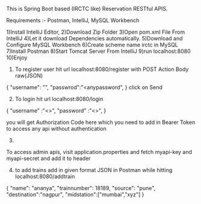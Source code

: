 This is Spring Boot based (IRCTC like) Reservation RESTful APIS.

Requirements :- Postman, IntelliJ, MySQL Workbench

1)Install IntelliJ Editor,
2)Download Zip Folder
3)Open pom.xml File From IntelliJ
4)Let it download Dependencies automatically.
5)Download and Configure MySQL Workbench
6)Create scheme name irctc in MySQL
7)Install Postman
8)Start Tomcat Server From IntelliJ
9)run localhost:8080
10)Enjoy

1) To register user
hit url localhost:8080/register with POST Action
Body raw(JSON)

{
"username": "<anyname>",
"passwrod":"<anypassword",
}
click on Send

2) To login
hit url localhost:8080/login

{
"username" :"<>",
"password" :"<>",
}

you will get Authorization Code here which you need to add in Bearer Token to access any api without authentication

3)
To access admin apis, visit application.properties and fetch myapi-key and myapi-secret and add it to header 

4) to add trains add in given format JSON in Postman while hitting localhost:8080/addtrain 

{ "name": "ananya",
"trainnumber": 18189,
"source": "pune",
"destination":"nagpur",
"midstation":["mumbai","xyz"]
}





